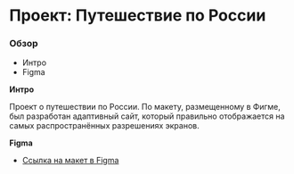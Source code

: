 # Проект: Путешествие по России

### Обзор
* Интро
* Figma

**Интро**

Проект о путешествии по России.
По макету, размещенному в Фигме, был разработан адаптивный сайт, который правильно отображается на самых распространённых разрешениях экранов.

**Figma**

* [Ссылка на макет в Figma](https://www.figma.com/file/5S2WSbEFL6awjVWJ0NWL8Q/Sprint-3_-Russia-_-desktop-mobile?node-id=28503%3A0)
